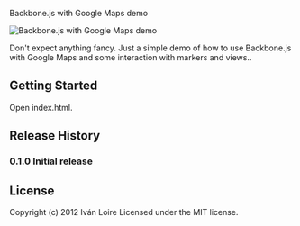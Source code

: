Backbone.js with Google Maps demo

![Backbone.js with Google Maps demo](https://github.com/iloire/backbonejs-googlemaps/raw/master/screenshots/backbonejs_googlemaps01.png)

Don't expect anything fancy. Just a simple demo of how to use Backbone.js with Google Maps and some interaction with markers and views..

## Getting Started

Open index.html.

## Release History
### 0.1.0 Initial release

## License
Copyright (c) 2012 Iván Loire
Licensed under the MIT license.